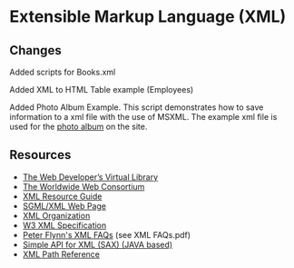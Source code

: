 # Extensible Markup Language (XML)

## Changes
Added scripts for Books.xml

Added XML to HTML Table example (Employees)

Added Photo Album Example.
This script demonstrates how to save information to a xml file with the use of MSXML. The example xml file is used for the [photo album](http://www.westphil.nl/album/index.php) on the site.

## Resources
- [The Web Developer’s Virtual Library](http://WDVL.com/Authoring/Languages/XML)  
- [The Worldwide Web Consortium](www.w3.org/TR/REC-xml)  
- [XML Resource Guide](https://www.xml.com/)  
- [SGML/XML Web Page](http://xml.coverpages.org/xml.html)  
- [XML Organization](www.xml.org)  
- [W3 XML Specification](https://www.w3.org/TR/REC-xml/)  
- [Peter Flynn's XML FAQs](http://xml.silmaril.ie/) (see XML FAQs.pdf)
- [Simple API for XML (SAX) (JAVA based)](http://www.saxproject.org/)
- [XML Path Reference](https://www.w3.org/TR/2017/REC-xpath-31-20170321/)

